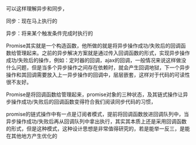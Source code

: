 可以这样理解异步和同步，

同步：现在马上执行的

异步：将来某个触发条件完成时执行的



Promise其实就是一个构造函数，他所做的就是将异步操作成功/失败后的回调函数给管理起来。之前的异步解决方案就是通过传入回调函数的形式，实现异步操作成功/失败后的操作，例如：定时器的回调，ajax的回调，一般情况来说这样做没什么问题，但是当多个异步操作之间存在依赖时，就会产生回调地狱，下一个异步操作和其回调需要放入上一异步操作的回调中，层层嵌套，这样对于代码的可读性很不友好。

Promise是将回调函数给管理起来，promise对象的三种状态，及其链式操作让异步操作成功/失败后的回调函数变得符合我们阅读同步代码的习惯，

promise的链式操作中有一点是订阅者模式，提前将回调函数放进回调队列中，当异步操作成功/失败后再从回调队列中拿出执行，其实其本质上还是采用回调函数的形式，但是这种模式，这种设计思想是非常值得研究的，若是能举一反三，是能在其他地方产生优化的

